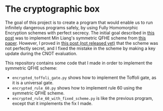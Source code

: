 # The cryptographic box
The goal of this project is to create a program that would enable us to run infinitely dangerous programs safely, by using Fully Homomorphic Encryption schemes with perfect secrecy. The initial goal described in [this post](https://www.lesswrong.com/posts/TK8ptSJGvAqj2HaRr/) was to implement Min Liang's symmetric QFHE scheme from [this paper](https://arxiv.org/abs/1304.5087v4). However, I proved in [this post (not released yet)]() that the scheme was not perfectly secret, and I fixed the mistake in the scheme by making a key update during the CNOT evaluation.

This repository contains some code that I made in order to implement the symmetric QFHE scheme:
- `encrypted_toffoli_gate.py` shows how to implement the Toffoli gate, as it is a universal gate.
- `encrypted_rule_60.py` shows how to implement rule 60 using the symmetric QFHE scheme.
- `encrypted_rule_60_with_fixed_scheme.py` is like the previous program, except that it implements the fix I made.
